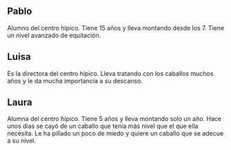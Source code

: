 **Pablo**
------------
Alumno del centro hípico. 
Tiene 15 años y lleva montando desde los 7. 
Tiene un nivel avanzado de equitación.

**Luisa**
------------
Es la directora del centro hípico. 
Lleva tratando con los caballos muchos años y le da mucha importancia a su descanso.

**Laura**
------------
Alumna del centro hípico.
Tiene 5 años y lleva montando solo un año. 
Hace unos dias se cayó de un caballo que tenía más nivel que el que ella necesita. 
Le ha pillado un poco de miedo y quiere un caballo que se adecue a su nivel.
